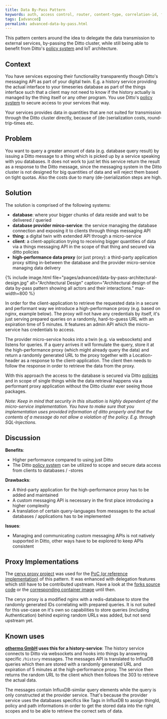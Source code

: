 ```yaml
---
title: Data By-Pass Pattern
keywords: auth, access control, router, content-type, correlation-id, feature, message, payload, thing
tags: [advanced]
permalink: advanced-data-by-pass.html
---
```


This pattern centers around the idea to delegate the data transmission to external services, by-passing the Ditto cluster, while still being able to benefit from Ditto's [policy system](basic-policies.html) and IoT architecture.

## Context

You have services exposing their functionality transparently though Ditto's messaging API as part of your digital twin. E.g. a history service providing the actual interface to your timeseries database as part of the things interface such that a client may not need to know if the history actually is managed by the thing itself or any other program. You use Ditto's [policy system](basic-policies.html) to secure access to your services that way.

Your services provides data in quantities that are not suited for transmission through the Ditto cluster directly, because of (de-)serialization costs, round-trip-times etc.

## Problem

You want to query a greater amount of data (e.g. database query result) by issuing a Ditto message to a thing which is picked up by a service speaking with you databases. It does not work to just let this service return the result as a response to the Ditto message, since the messaging system in the Ditto cluster is not designed for big quantities of data and will reject them based on tight quotas. Also the costs due to many (de-)serialization steps are high.

## Solution

The solution is comprised of the following systems:

* **database**: where your bigger chunks of data reside and wait to be delivered / queried
* **database provider mirco-service**: the service managing the database connection and exposing it to clients through things messaging API
* **thing**: a digital twin with extended API through a micro-service
* **client**: a client-application trying to receiving bigger quantities of data via a things messaging API in the scope of that thing and secured via ditto policies
* **high-performance data proxy** (or just proxy): a third-party application proxy sitting in-between the database and the provider micro-service managing data delivery

{% include image.html file="pages/advanced/data-by-pass-architectural-design.jpg" alt="Architectural Design" caption="Architectural design of the data by-pass pattern showing all actors and their interactions." max-width=800 %}

In order for the client-application to retrieve the requested data in a secure and performant way we introduce a high-performance proxy (e.g. based on nginx, example below). The proxy will not have any credentials by itself, it's just serving prepared queries on a randomly, hard-to-guess URL with an expiration time of 5 minutes. It features an admin API which the micro-service has credentials to access.

The provider micro-service hooks into a twin (e.g. via websockets) and listens for queries. If a query arrives it will formulate the query, store it at the high-performance proxy (which might already query the data) and return a randomly generated URL to the proxy together with a Location-header as a response to the client-application. The client then needs to follow the response in order to retrieve the data from the proxy.

With this approach the access to the database is secured via Ditto [policies](basic-policy.html) and in scope of single things while the data retrieval happens via a performant proxy application without the Ditto cluster ever seeing those packages.

*Note: Keep in mind that security in this situation is highly dependent of the micro-service implementation. You have to make sure that you implementation uses provided information of ditto properly and that the contents of a message do not allow a violation of the policy. E.g. through SQL-Injections.*

## Discussion

**Benefits**:

* Higher performance compared to using just Ditto
* The Ditto [policy system](basic-policy.html) can be utilized to scope and secure data access from clients to databases / -stores

**Drawbacks**:

* A third-party application for the high-performance proxy has to be added and maintained
* A custom messaging API is necessary in the first place introducing a higher complexity
* A translation of certain query-languages from messages to the actual databases / applications has to be implemented

**Issues**:

* Managing and communicating custom messaging APIs is not natively supported in Ditto, other ways have to be explored to keep APIs consistent

## Proxy Implementations

The [ceryx proxy project](https://github.com/sourcelair/ceryx) was used for the [PoC (or reference implementation)](https://github.com/w4tsn/ceryx) of this pattern. It was enhanced with delegation features which still have to be contributed upstream. Have a look at the [forks source code](https://github.com/w4tsn/ceryx) or the [corresponding container image](https://quay.io/repository/w4tsn/ceryx) until then.

The ceryx proxy is a modified nginx with a redis-database to store the randomly generated IDs correlating with prepared queries. It is not suited for this use-case on it's own so capabilities to store queries (including Authentication) behind expiring random URLs was added, but not send upstream yet.

## Known uses

**[othermo GmbH](https://www.othermo.de) uses this for a history-service**: The history service connects to Ditto via websockets and hooks into things by answering specific `/history` messages. The messages API is translated to InfluxDB queries which then are stored with a randomly generated URL and expiration of 5 minutes at the high-performance proxy. The service then returns the random URL to the client which then follows the 303 to retrieve the actual data.

The messages contain InfluxDB-similar query elements while the query is only constructed at the provider service. That's because the provider service uses the databases specifics like Tags in InfluxDB to assign thingId, policy and path informations in order to get the stored data into the right scopes and to be able to retrieve the correct sets of data.
